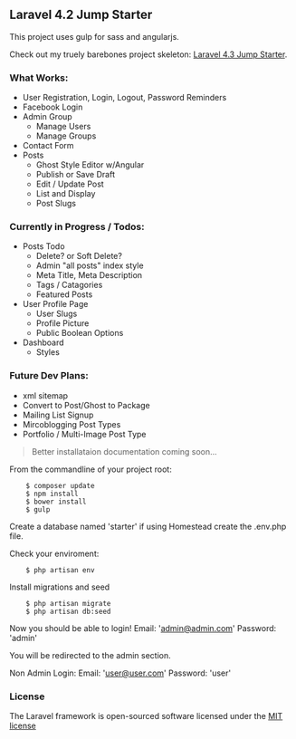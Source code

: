 ## Laravel 4.2 Jump Starter
This project uses gulp for sass and angularjs.

Check out my truely barebones project skeleton: [Laravel 4.3 Jump Starter](https://github.com/jeremytubbs/laravel-4.3-jump-starter).

### What Works:

- User Registration, Login, Logout, Password Reminders
- Facebook Login
- Admin Group
	- Manage Users
	- Manage Groups
- Contact Form
- Posts
	- Ghost Style Editor w/Angular
	- Publish or Save Draft
	- Edit / Update Post
	- List and Display
	- Post Slugs

### Currently in Progress / Todos:

- Posts Todo
	- Delete? or Soft Delete?
	- Admin "all posts" index style
	- Meta Title, Meta Description
	- Tags / Catagories
	- Featured Posts
- User Profile Page
	- User Slugs
	- Profile Picture
	- Public Boolean Options
- Dashboard
	- Styles

### Future Dev Plans:

- xml sitemap
- Convert to Post/Ghost to Package
- Mailing List Signup
- Mircoblogging Post Types
- Portfolio / Multi-Image Post Type


> Better installataion documentation coming soon...

From the commandline of your project root:

```
	$ composer update
	$ npm install
	$ bower install
	$ gulp
```

Create a database named 'starter' if using Homestead create the .env.php file.

Check your enviroment:

```
	$ php artisan env
```

Install migrations and seed

```
	$ php artisan migrate
	$ php artisan db:seed
```

Now you should be able to login!
Email: 'admin@admin.com'
Password: 'admin'

You will be redirected to the admin section.

Non Admin Login:
Email: 'user@user.com'
Password: 'user'


### License

The Laravel framework is open-sourced software licensed under the [MIT license](http://opensource.org/licenses/MIT)
